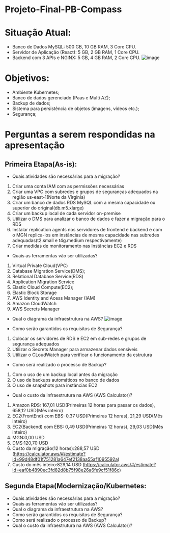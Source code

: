 # Projeto-Final-PB-Compass
# Situação Atual:
* Banco de Dados MySQL: 500 GB, 10 GB RAM, 3 Core CPU.
* Servidor de Aplicação (React): 5 GB, 2 GB RAM, 1 Core CPU.
* Backend com 3 APIs e NGINX: 5 GB, 4 GB RAM, 2 Core CPU.
![image](https://github.com/user-attachments/assets/b6dd2030-d478-467f-96e3-9d6c277638a3)

# Objetivos:
* Ambiente Kubernetes;
* Banco de dados gerenciado (Paas e Multi AZ);
* Backup de dados;
* Sistema para persistência de objetos (imagens, vídeos etc.);
* Segurança;

# Perguntas a serem respondidas na apresentação

## Primeira Etapa(As-is):
* Quais atividades são necessárias para a migração?
1. Criar uma conta IAM com as permissões necessárias
2. Criar uma VPC com subredes e grupos de seguranças adequados na região us-east-1(Norte da Vírginia)
3. Criar um banco de dados RDS MySQL com a mesma capacidade ou superior do original(db.m5.xlarge)
4. Criar um backup local de cada servidor on-premise
5. Utilizar o DMS para analizar o banco de dados e fazer a migração para o RDS
6. Instalar replication agents nos servidores de frontend e backend e com o MGN replica-los em instâncias de mesma capacidade nas subredes adequadas(t2.small e t4g.medium respectivamente)
7. Criar medidas de monitoramento nas Instãncias EC2 e RDS
   
* Quais as ferramentas vão ser utilizadas?
1. Virtual Private Cloud(VPC)
2. Database Migration Service(DMS);
3. Relational Database Service(RDS)
4. Application Migration Service
5. Elastic Cloud Compute(EC2);
6. Elastic Block Storage
7. AWS Identity and Acess Manager (IAM)
8. Amazon CloudWatch
9. AWS Secrets Manager

* Qual o diagrama da infraestrutura na AWS?
![image](https://github.com/user-attachments/assets/61db4954-9e2a-4f6e-ac58-befddd0d4636)

* Como serão garantidos os requisitos de Segurança?
1. Colocar os servidores de RDS e EC2 em sub-redes e grupos de segurança adequados
2. Utilizar o Secrets Manager para armazenar dados sensíveis
3. Utilizar o CLoudWatch para verificar o funcionamento da estrutura

* Como será realizado o processo de Backup?
1. Com o uso de um backup local antes da migração
2. O uso de backups automáticos no banco de dados
3. O uso de snapshots para instâncias EC2

* Qual o custo da infraestrutura na AWS (AWS Calculator)?
1. Amazon RDS: 167,01 USD(Primeiras 12 horas para passar os dados), 658,12 USD(Mês inteiro)
2. EC2(FrontEnd) com EBS: 0,37 USD(Primeiras 12 horas), 21,29 USD(Mês inteiro)
3. EC2(Backend) com EBS: 0,49 USD(Primeiras 12 horas), 29,03 USD(Mês inteiro)
4. MGN:0,00 USD
5. DMS:120,70 USD
6. Custo da migração(12 horas):288,57 USD (https://calculator.aws/#/estimate?id=99d48df01f751281a647ef2138aa55af1095592a)
7. Custo do mês inteiro:829,14 USD (https://calculator.aws/#/estimate?id=eaf0b4890ec3fd82d8b75f98e26a6fe9cf51f86c)
## Segunda Etapa(Modernização/Kubernetes:
* Quais atividades são necessárias para a migração?
* Quais as ferramentas vão ser utilizadas?
* Qual o diagrama da infraestrutura na AWS?
* Como serão garantidos os requisitos de Segurança?
* Como será realizado o processo de Backup?
* Qual o custo da infraestrutura na AWS (AWS Calculator)?
